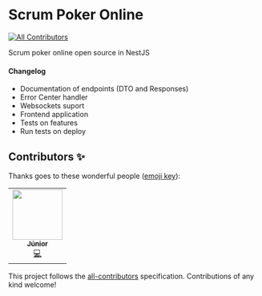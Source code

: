 # Scrum Poker Online
<!-- ALL-CONTRIBUTORS-BADGE:START - Do not remove or modify this section -->
[![All Contributors](https://img.shields.io/badge/all_contributors-1-orange.svg?style=flat-square)](#contributors-)
<!-- ALL-CONTRIBUTORS-BADGE:END -->

Scrum poker online open source in NestJS

#### Changelog

- Documentation of endpoints (DTO and Responses)
- Error Center handler
- Websockets suport
- Frontend application
- Tests on features
- Run tests on deploy

## Contributors ✨

Thanks goes to these wonderful people ([emoji key](https://allcontributors.org/docs/en/emoji-key)):

<!-- ALL-CONTRIBUTORS-LIST:START - Do not remove or modify this section -->
<!-- prettier-ignore-start -->
<!-- markdownlint-disable -->
<table>
  <tr>
    <td align="center"><a href="https://github.com/marcos-antonio"><img src="https://avatars0.githubusercontent.com/u/20249442?v=4" width="100px;" alt=""/><br /><sub><b>Júnior</b></sub></a><br /><a href="https://github.com/toworld-dev/scrum-poker-online/commits?author=marcos-antonio" title="Code">💻</a></td>
  </tr>
</table>

<!-- markdownlint-enable -->
<!-- prettier-ignore-end -->
<!-- ALL-CONTRIBUTORS-LIST:END -->

This project follows the [all-contributors](https://github.com/all-contributors/all-contributors) specification. Contributions of any kind welcome!